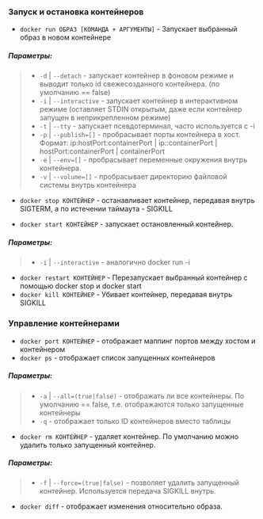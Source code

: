 ### Запуск и остановка контейнеров
* `docker run ОБРАЗ [КОМАНДА + АРГУМЕНТЫ]` - Запускает выбранный образ в новом контейнере
##### **Параметры:**
>+ `-d` | `--detach` - запускает контейнер в фоновом режиме и выводит только id свежесозданного контейнера. (по умолчанию == false)
>+ `-i` | `--interactive` - запускает контейнер в интерактивном режиме (оставляет STDIN открытым, даже если контейнер запущен в неприкрепленном режиме)
>+ `-t` | `--tty` - запускает псевдотерминал, часто используется с -i
>+ `-p` | `--publish=[]` - пробрасывает порты контейнера в хост. Формат: ip:hostPort:containerPort | ip::containerPort | hostPort:containerPort | containerPort
>+ `-e` | `--env=[]` - пробрасывает переменные окружения внутрь контейнера.
>+ `-v` | `--volume=[]` - пробрасывает директорию файловой системы внутрь контейнера

* `docker stop КОНТЕЙНЕР` - останавливает контейнер, передавая внутрь SIGTERM, а по истечении таймаута - SIGKILL

* `docker start КОНТЕЙНЕР` - запускает остановленный контейнер.
##### **Параметры:**
>+ `-i` | `--interactive` - аналогично docker run -i
* `docker restart КОНТЕЙНЕР` - Перезапускает выбранный контейнер с помощью docker stop и docker start
* `docker kill КОНТЕЙНЕР` - Убивает контейнер, передавая внутрь SIGKILL

### Управление контейнерами
* `docker port КОНТЕЙНЕР` - отображает маппинг портов между хостом и контейнером
* `docker ps` - отображает список запущенных контейнеров
##### **Параметры:**
>+ `-a` | `--all=(true|false)` - отображать ли все контейнеры. По умолчанию == false, т.е. отображаются только запущенные контейнеры
>+ `-q` - отображает только ID контейнеров вместо таблицы
* `docker rm КОНТЕЙНЕР` - удаляет контейнер. По умолчанию можно удалить только запущенный контейнер.
##### **Параметры:**
>+ `-f` | `--force=(true|false)` - позволяет удалить запущенный контейнер. Используется передача SIGKILL внутрь.
* `docker diff` - отображает изменения относительно образа.
